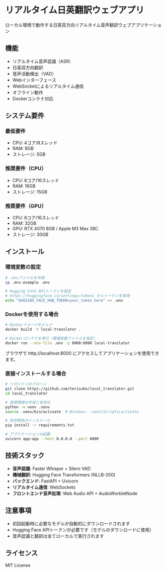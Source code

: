 # リアルタイム日英翻訳ウェブアプリ

ローカル環境で動作する日英双方向リアルタイム音声翻訳ウェブアプリケーション

## 機能

- リアルタイム音声認識（ASR）
- 日英双方向翻訳
- 音声活動検出（VAD）
- Webインターフェース
- WebSocketによるリアルタイム通信
- オフライン動作
- Dockerコンテナ対応

## システム要件

### 最低要件
- CPU: 4コア/8スレッド
- RAM: 8GB
- ストレージ: 5GB

### 推奨要件（CPU）
- CPU: 8コア/16スレッド
- RAM: 16GB
- ストレージ: 15GB

### 推奨要件（GPU）
- CPU: 8コア/16スレッド
- RAM: 32GB
- GPU: RTX 4070 8GB / Apple M3 Max 38C
- ストレージ: 30GB

## インストール

### 環境変数の設定

```bash
# .envファイルを作成
cp .env.example .env

# Hugging Face APIトークンを設定
# https://huggingface.co/settings/tokens からトークンを取得
echo "HUGGING_FACE_HUB_TOKEN=your_token_here" >> .env
```

### Dockerを使用する場合

```bash
# Dockerイメージをビルド
docker build -t local-translator .

# Dockerコンテナを実行（環境変数ファイルを指定）
docker run --env-file .env -p 8000:8000 local-translator
```

ブラウザで http://localhost:8000 にアクセスしてアプリケーションを使用できます。

### 直接インストールする場合

```bash
# リポジトリのクローン
git clone https://github.com/terisuke/local_translator.git
cd local_translator

# 仮想環境の作成と有効化
python -m venv .venv
source .venv/bin/activate  # Windows: .venv\Scripts\activate

# 依存関係のインストール
pip install -r requirements.txt

# アプリケーションの起動
uvicorn app:app --host 0.0.0.0 --port 8000
```

## 技術スタック

- **音声認識**: Faster Whisper + Silero VAD
- **機械翻訳**: Hugging Face Transformers (NLLB-200)
- **バックエンド**: FastAPI + Uvicorn
- **リアルタイム通信**: WebSockets
- **フロントエンド音声処理**: Web Audio API + AudioWorkletNode

## 注意事項

- 初回起動時に必要なモデルが自動的にダウンロードされます
- Hugging Face APIトークンが必要です（モデルのダウンロードに使用）
- 音声認識と翻訳は全てローカルで実行されます

## ライセンス

MIT License    